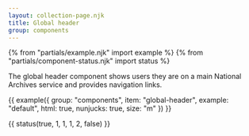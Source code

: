 ```yaml
---
layout: collection-page.njk
title: Global header
group: components
---
```


{% from "partials/example.njk" import example %}
{% from "partials/component-status.njk" import status %}

The global header component shows users they are on a main National Archives service and provides navigation links.

{{ example({ group: "components", item: "global-header", example: "default", html: true, nunjucks: true, size: "m" }) }}

{{ status(true, 1, 1, 1, 2, false) }}
